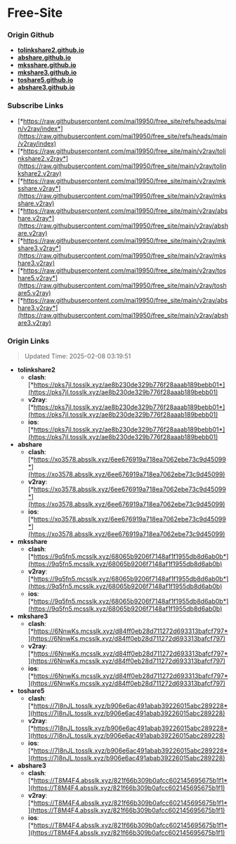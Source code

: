 # Free-Site

### Origin Github

- [**tolinkshare2.github.io**](https://github.com/tolinkshare2/tolinkshare2.github.io)
- [**abshare.github.io**](https://github.com/abshare/abshare.github.io)
- [**mksshare.github.io**](https://github.com/mksshare/mksshare.github.io)
- [**mkshare3.github.io**](https://github.com/mkshare3/mkshare3.github.io)
- [**toshare5.github.io**](https://github.com/toshare5/toshare5.github.io)
- [**abshare3.github.io**](https://github.com/abshare3/abshare3.github.io)

### Subscribe Links

- [*https://raw.githubusercontent.com/mai19950/free_site/refs/heads/main/v2ray/index*](https://raw.githubusercontent.com/mai19950/free_site/refs/heads/main/v2ray/index)
- [*https://raw.githubusercontent.com/mai19950/free_site/main/v2ray/tolinkshare2.v2ray*](https://raw.githubusercontent.com/mai19950/free_site/main/v2ray/tolinkshare2.v2ray)
- [*https://raw.githubusercontent.com/mai19950/free_site/main/v2ray/mksshare.v2ray*](https://raw.githubusercontent.com/mai19950/free_site/main/v2ray/mksshare.v2ray)
- [*https://raw.githubusercontent.com/mai19950/free_site/main/v2ray/abshare.v2ray*](https://raw.githubusercontent.com/mai19950/free_site/main/v2ray/abshare.v2ray)
- [*https://raw.githubusercontent.com/mai19950/free_site/main/v2ray/mkshare3.v2ray*](https://raw.githubusercontent.com/mai19950/free_site/main/v2ray/mkshare3.v2ray)
- [*https://raw.githubusercontent.com/mai19950/free_site/main/v2ray/toshare5.v2ray*](https://raw.githubusercontent.com/mai19950/free_site/main/v2ray/toshare5.v2ray)
- [*https://raw.githubusercontent.com/mai19950/free_site/main/v2ray/abshare3.v2ray*](https://raw.githubusercontent.com/mai19950/free_site/main/v2ray/abshare3.v2ray)

### Origin Links

> Updated Time: 2025-02-08 03:19:51

- **tolinkshare2**
  - **clash**: [*https://pks7jI.tosslk.xyz/ae8b230de329b776f28aaab189bebb01*](https://pks7jI.tosslk.xyz/ae8b230de329b776f28aaab189bebb01)
  - **v2ray**: [*https://pks7jI.tosslk.xyz/ae8b230de329b776f28aaab189bebb01*](https://pks7jI.tosslk.xyz/ae8b230de329b776f28aaab189bebb01)
  - **ios**: [*https://pks7jI.tosslk.xyz/ae8b230de329b776f28aaab189bebb01*](https://pks7jI.tosslk.xyz/ae8b230de329b776f28aaab189bebb01)
- **abshare**
  - **clash**: [*https://xo3578.absslk.xyz/6ee676919a718ea7062ebe73c9d45099*](https://xo3578.absslk.xyz/6ee676919a718ea7062ebe73c9d45099)
  - **v2ray**: [*https://xo3578.absslk.xyz/6ee676919a718ea7062ebe73c9d45099*](https://xo3578.absslk.xyz/6ee676919a718ea7062ebe73c9d45099)
  - **ios**: [*https://xo3578.absslk.xyz/6ee676919a718ea7062ebe73c9d45099*](https://xo3578.absslk.xyz/6ee676919a718ea7062ebe73c9d45099)
- **mksshare**
  - **clash**: [*https://9q5fn5.mcsslk.xyz/68065b9206f7148af1f1955db8d6ab0b*](https://9q5fn5.mcsslk.xyz/68065b9206f7148af1f1955db8d6ab0b)
  - **v2ray**: [*https://9q5fn5.mcsslk.xyz/68065b9206f7148af1f1955db8d6ab0b*](https://9q5fn5.mcsslk.xyz/68065b9206f7148af1f1955db8d6ab0b)
  - **ios**: [*https://9q5fn5.mcsslk.xyz/68065b9206f7148af1f1955db8d6ab0b*](https://9q5fn5.mcsslk.xyz/68065b9206f7148af1f1955db8d6ab0b)
- **mkshare3**
  - **clash**: [*https://6NnwKs.mcsslk.xyz/d84ff0eb28d711272d693313bafcf797*](https://6NnwKs.mcsslk.xyz/d84ff0eb28d711272d693313bafcf797)
  - **v2ray**: [*https://6NnwKs.mcsslk.xyz/d84ff0eb28d711272d693313bafcf797*](https://6NnwKs.mcsslk.xyz/d84ff0eb28d711272d693313bafcf797)
  - **ios**: [*https://6NnwKs.mcsslk.xyz/d84ff0eb28d711272d693313bafcf797*](https://6NnwKs.mcsslk.xyz/d84ff0eb28d711272d693313bafcf797)
- **toshare5**
  - **clash**: [*https://7I8nJL.tosslk.xyz/b906e6ac491abab39226015abc289228*](https://7I8nJL.tosslk.xyz/b906e6ac491abab39226015abc289228)
  - **v2ray**: [*https://7I8nJL.tosslk.xyz/b906e6ac491abab39226015abc289228*](https://7I8nJL.tosslk.xyz/b906e6ac491abab39226015abc289228)
  - **ios**: [*https://7I8nJL.tosslk.xyz/b906e6ac491abab39226015abc289228*](https://7I8nJL.tosslk.xyz/b906e6ac491abab39226015abc289228)
- **abshare3**
  - **clash**: [*https://T8M4F4.absslk.xyz/821f66b309b0afcc602145695675b1f1*](https://T8M4F4.absslk.xyz/821f66b309b0afcc602145695675b1f1)
  - **v2ray**: [*https://T8M4F4.absslk.xyz/821f66b309b0afcc602145695675b1f1*](https://T8M4F4.absslk.xyz/821f66b309b0afcc602145695675b1f1)
  - **ios**: [*https://T8M4F4.absslk.xyz/821f66b309b0afcc602145695675b1f1*](https://T8M4F4.absslk.xyz/821f66b309b0afcc602145695675b1f1)
